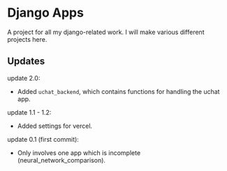 # Django Apps

A project for all my django-related work. I will make various different projects here.

## Updates

update 2.0:
- Added `uchat_backend`, which contains functions for handling the uchat app.

update 1.1 - 1.2:
- Added settings for vercel.

update 0.1 (first commit):
- Only involves one app which is incomplete (neural_network_comparison).